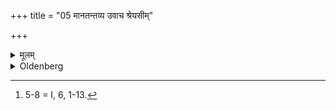 +++
title = "05 मानतन्तव्य उवाच श्रेयसीम्"

+++

<details><summary>मूलम्</summary>

मानतन्तव्य उवाच श्रेयसीं प्रजां विन्दते काम्यो भवत्यक्षोधुकी क्षोधुको य औपवसथिकं भुङ्क्ते ५
</details>

<details><summary>Oldenberg</summary>

5 [^fn_1005]. Mānadantavya has said: 'He who eats fast-day food, obtains offspring better than himself; he gains favour; hunger will not attack him.'

[^fn_1005]: 5-8 = I, 6, 1-13.
</details>
